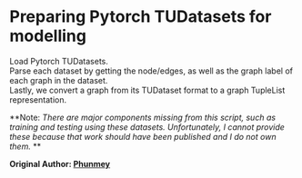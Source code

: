 # Preparing Pytorch TUDatasets for modelling
Load Pytorch TUDatasets.  
Parse each dataset by getting the node/edges, as well as the graph label of each graph in the dataset.  
Lastly, we convert a graph from its TUDataset format to a graph TupleList representation.  

**Note: *There are major components missing from this script, such as training and testing using these datasets. Unfortunately, I cannot provide these because that work should have been published and I do not own them.* **

**Original Author: [Phunmey](https://github.com/Phunmey)**
